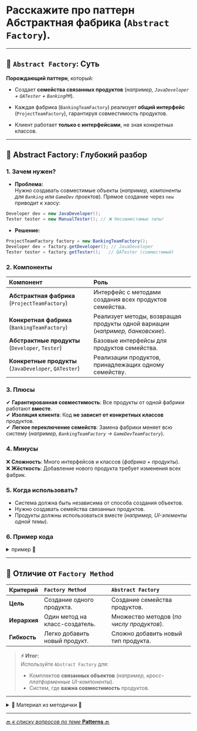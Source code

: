 # Расскажите про паттерн Абстрактная фабрика (`Abstract Factory`).

---

## 🎯 `Abstract Factory`: Суть

**Порождающий паттерн**, который:

* Создает **семейства связанных продуктов** (_например, `JavaDeveloper` + `QATester` + `BankingPM`_).


* Каждая фабрика (`BankingTeamFactory`) реализует **общий интерфейс** (`ProjectTeamFactory`),
  гарантируя совместимость продуктов.


* Клиент работает **только с интерфейсами**, не зная конкретных классов.

---
## 📌 Abstract Factory: Глубокий разбор

### 1. Зачем нужен?
* **Проблема:**  
Нужно создавать совместимые объекты (_например, компоненты для `Banking` или `GameDev` проектов_). 
Прямое создание через `new` приводит к хаосу:

```java
Developer dev = new JavaDeveloper();
Tester tester = new ManualTester(); // ❌ Несовместимые типы!
```

* **Решение:**
```java
ProjectTeamFactory factory = new BankingTeamFactory();
Developer dev = factory.getDeveloper(); // JavaDeveloper
Tester tester = factory.getTester();   // QATester (совместимый)
```

### 2. Компоненты

| Компонент                                             | 	Роль                                                                          |
|:------------------------------------------------------|:-------------------------------------------------------------------------------|
| **Абстрактная фабрика** (`ProjectTeamFactory`)        | 	Интерфейс с методами создания всех продуктов семейства.                       |
| **Конкретная фабрика** (`BankingTeamFactory`)         | 	Реализует методы, возвращая продукты одной вариации (_например, банковские_). |
| **Абстрактные продукты** (`Developer`, `Tester`)      | 	Базовые интерфейсы для продуктов семейства.                                   |
| **Конкретные продукты** (`JavaDeveloper`, `QATester`) | 	Реализации продуктов, принадлежащих одному семейству.                         |

### 3. Плюсы
   ✔ **Гарантированная совместимость**: Все продукты от одной фабрики работают **вместе**.  
   ✔ **Изоляция клиента**: Код **не зависит от конкретных классов** продуктов.  
   ✔ **Легкое переключение семейств**: Замена фабрики меняет всю систему 
   (_например, `BankingTeamFactory` → `GameDevTeamFactory`_).  

### 4. Минусы
   ❌ **Сложность**: Много интерфейсов и классов (_фабрика + продукты_).  
   ❌ **Жёсткость**: Добавление нового продукта требует изменения всех фабрик.  

### 5. Когда использовать?
* Система должна быть независима от способа создания объектов.
* Нужно создавать семейства связанных продуктов.
* Продукты должны использоваться вместе (_например, UI-элементы одной темы_).

### 6. Пример  кода

<details>
        <summary>пример 🔽</summary>

```java
public class BankingTeamFactory implements ProjectTeamFactory {
   @Override
   public Developer getDeveloper() { return new JavaDeveloper(); } // Совместимый продукт 1
   @Override
   public Tester getTester() { return new QATester(); }           // Совместимый продукт 2
   @Override
   public ProjectManager getPM() { return new BankingPM(); }      // Совместимый продукт 3
}
```

**Как это работает:**
1. Клиент выбирает фабрику (`BankingTeamFactory`).
2. Фабрика создает все компоненты одного стиля (`JavaDeveloper` + `QATester` + `BankingPM`).
</details>

---
## 📌 Отличие от `Factory Method`

| Критерий     | 	`Factory Method`               | 	`Abstract Factory`                        |
|:-------------|:--------------------------------|:-------------------------------------------|
| **Цель**     | 	Создание одного продукта.      | 	Создание семейства продуктов.             |
| **Иерархия** | 	Один метод на класс-создатель. | 	Множество методов (_по числу продуктов_). |
| **Гибкость** | 	Легко добавить новый продукт.  | 	Сложно добавить новый тип продукта.       | 

> **⚡ Итог:**  
> Используйте `Abstract Factory` для:  
> * Комплектов **связанных объектов** (_например, кросс-платформенные UI-компоненты_).  
> * Систем, где **важна совместимость** продуктов.  



---
<details>
        <summary>📝 Материал из методички 🔽</summary>

```text
Порождающий паттерн проектирования, Абстрактная фабрика задаёт интерфейс создания 
всех доступных типов продуктов, а каждая конкретная реализация фабрики порождает продукты одной из вариаций.

Абстрактная фабрика предлагает выделить общие интерфейсы для отдельных продуктов, составляющих семейства. 
Так, все вариации кресел получат общий интерфейс Кресло, все диваны реализуют интерфейс Диван и так далее.

Далее вы создаёте абстрактную фабрику — общий интерфейс, который содержит фабричные методы 
создания всех продуктов семейства (например, создатьКресло, создатьДиван и создатьСтолик). 
Эти операции должны возвращать абстрактные типы продуктов, представленные интерфейсами, 
которые мы выделили ранее — Кресла, Диваны и Столики.

+: гарантированно будет создаваться тип одного семейства
- : Усложняет код программы из-за введения множества дополнительных классов.
```
</details>

---

[🔙 _к списку вопросов по теме_ **Patterns** 🔙](/_ITM_old_version_FOR_DELETE/ITM07_Patterns/patterns.md)
